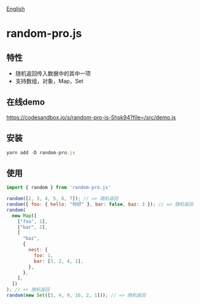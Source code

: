 [English](./README.md)

# random-pro.js
## 特性
- 随机返回传入数据中的其中一项
- 支持数组，对象，Map，Set

## 在线demo
https://codesandbox.io/s/random-pro-js-5hsk94?file=/src/demo.js

## 安装

```js
yarn add -D random-pro.js
```

## 使用

```js
import { random } from 'random-pro.js'

random([2, 3, 4, 5, 6, 7]); // => 随机返回
random({ foo: { hello: "你好" }, bar: false, baz: 3 }); // => 随机返回
random(
  new Map([
    ["foo", 1],
    ["bar", 2],
    [
      "baz",
      {
        nest: {
          foo: 1,
          bar: [3, 2, 4, 1],
        },
      },
    ],
  ])
); // => 随机返回
random(new Set([3, 4, 9, 10, 2, 1])); // => 随机返回
```


